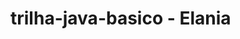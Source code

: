 # trilha-java-basico - Elania

<!--

### projeto Iphone
https://github.com/lanmeb/trilha-java-basico/blob/main/desafios/poo/codigo.md 

https://github.com/lanmeb/trilha-java-basico/blob/main/desafios/poo/iphone.jpg

### projeto ContaBanco
#### https://github.com/lanmeb/trilha-java-basico/blob/main/conta-banco/src/ContaTerminal.java


### projeto Controle de Fluxo
https://github.com/lanmeb/trilha-java-basico/tree/main/desafios/controleFluxo
__>